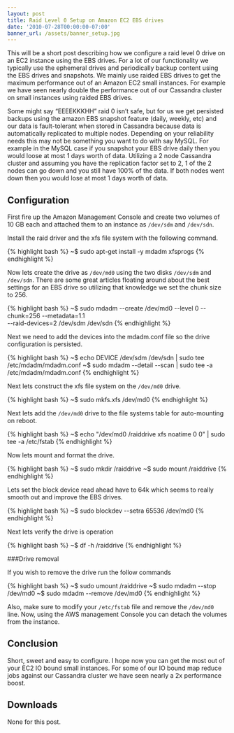 ```yaml
---
layout: post
title: Raid Level 0 Setup on Amazon EC2 EBS drives
date: '2010-07-28T00:00:00-07:00'
banner_url: /assets/banner_setup.jpg
---
```


This will be a short post describing how we configure a raid level 0 drive on 
an EC2 instance using the EBS drives. For a lot of our functionality we 
typically use the ephemeral drives and periodically backup content using the 
EBS drives and snapshots. We mainly use raided EBS drives to get the maximum 
performance out of an Amazon EC2 small instances. For example we have seen 
nearly double the performance out of our Cassandra cluster on small instances 
using raided EBS drives. 

Some might say “EEEEKKKHH” raid 0 isn’t safe, but for 
us we get persisted backups using the amazon EBS snapshot feature (daily, 
weekly, etc) and our data is fault-tolerant when stored in Cassandra because 
data is automatically replicated to multiple nodes. Depending on your 
reliability needs this may not be something you want to do with say MySQL. 
For example in the MySQL case if you snapshot your EBS drive daily then you 
would loose at most 1 days worth of data. Utilizing a 2 node Cassandra cluster 
and assuming you have the replication factor set to 2, 1 of the 2 nodes can go 
down and you still have 100% of the data. If both nodes went down then you 
would lose at most 1 days worth of data.

Configuration
-------------
First fire up the Amazon Management Console and create two volumes of 10 GB 
each and attached them to an instance as `/dev/sdm` and `/dev/sdn`.

Install the raid driver and the xfs file system with the following command.

{% highlight bash %}
~$ sudo apt-get install -y mdadm xfsprogs
{% endhighlight %}

Now lets create the drive as `/dev/md0` using the two disks `/dev/sdm` and 
`/dev/sdn`. There are some great articles floating around about the best 
settings for an EBS drive so utilizing that knowledge we set the chunk size 
to 256.

{% highlight bash %}
~$ sudo mdadm --create /dev/md0 --level 0 --chunk=256 --metadata=1.1 \
      --raid-devices=2 /dev/sdm /dev/sdn
{% endhighlight %}

Next we need to add the devices into the mdadm.conf file so the drive 
configuration is persisted.

{% highlight bash %}
~$ echo DEVICE /dev/sdm /dev/sdn | sudo tee /etc/mdadm/mdadm.conf
~$ sudo mdadm --detail --scan | sudo tee -a /etc/mdadm/mdadm.conf
{% endhighlight %}

Next lets construct the xfs file system on the `/dev/md0` drive.

{% highlight bash %}
~$ sudo mkfs.xfs /dev/md0
{% endhighlight %}

Next lets add the `/dev/md0` drive to the file systems table for auto-mounting 
on reboot.

{% highlight bash %}
~$ echo "/dev/md0 /raiddrive xfs noatime 0 0" | sudo tee -a /etc/fstab
{% endhighlight %}

Now lets mount and format the drive.

{% highlight bash %}
~$ sudo mkdir /raiddrive
~$ sudo mount /raiddrive
{% endhighlight %}

Lets set the block device read ahead have to 64k which seems to really smooth 
out and improve the EBS drives.

{% highlight bash %}
~$ sudo blockdev --setra 65536 /dev/md0
{% endhighlight %}

Next lets verify the drive is operation

{% highlight bash %}
~$ df -h /raiddrive
{% endhighlight %}

###Drive removal

If you wish to remove the drive run the follow commands

{% highlight bash %}
~$ sudo umount /raiddrive
~$ sudo mdadm --stop /dev/md0
~$ sudo mdadm --remove /dev/md0
{% endhighlight %}

Also, make sure to modify your `/etc/fstab` file and remove the `/dev/md0` 
line. Now, using the AWS management Console you can detach the volumes 
from the instance.

Conclusion
----------

Short, sweet and easy to configure. I hope now you can get the most out of your 
EC2 IO bound small instances. For some of our IO bound map reduce jobs against 
our Cassandra cluster we have seen nearly a 2x performance boost.

Downloads
---------

None for this post.
